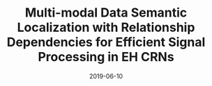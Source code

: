 ---
title: "Multi-modal Data Semantic Localization with Relationship Dependencies for Efficient Signal Processing in EH CRNs"
collection: publications
category: manuscripts
permalink: /publication/2019-06-10-ieee-ccn
#excerpt: 'This paper is about fixing template issue #693.'
date: 2019-06-10
venue: 'IEEE Transactions on Cognitive Communications and Networking'
paperurl: 'https://ieeexplore.ieee.org/abstract/document/8612944'
#citation: 'Your Name, You. (2024). &quot;Paper Title Number 3.&quot; <i>IEEE Global Communications Conference</i>. 1(3).'
---